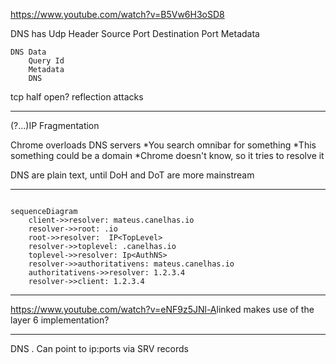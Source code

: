 <https://www.youtube.com/watch?v=B5Vw6H3oSD8>

DNS has
    Udp Header
        Source Port
        Destination Port
        Metadata

    DNS Data
        Query Id
        Metadata
        DNS  

tcp half open?
reflection attacks

___

(?...)IP Fragmentation

Chrome overloads DNS servers
*You search omnibar for something
*This something could be a domain
*Chrome doesn't know, so it tries to resolve it

DNS are plain text, until DoH and DoT are more mainstream

___

```mermaid

sequenceDiagram
    client->>resolver: mateus.canelhas.io
    resolver->>root: .io
    root->>resolver:  IP<TopLevel>
    resolver->>toplevel: .canelhas.io
    toplevel->>resolver: Ip<AuthNS>
    resolver->>authoritativens: mateus.canelhas.io
    authoritativens->>resolver: 1.2.3.4
    resolver->>client: 1.2.3.4

```

___

<https://www.youtube.com/watch?v=eNF9z5JNl-A>linked makes use of the layer 6 implementation?

___

DNS
    . Can point to ip:ports via SRV records
